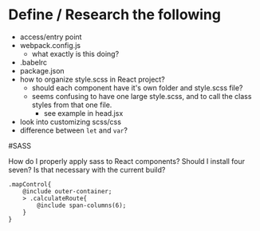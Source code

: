 # Define / Research the following
* access/entry point
* webpack.config.js
	* what exactly is this doing?
* .babelrc
* package.json
* how to organize style.scss in React project?
	* should each component have it's own folder and style.scss file?
	* seems confusing to have one large style.scss, and to call the class styles from that one file.
		* see example in head.jsx
* look into customizing scss/css
* difference between `let` and `var`?

#SASS

How do I properly apply sass to React components?
Should I install four seven?
Is that necessary with the current build?

```
.mapControl{
	@include outer-container;
	> .calculateRoute{
		@include span-columns(6);
	}
}
```
